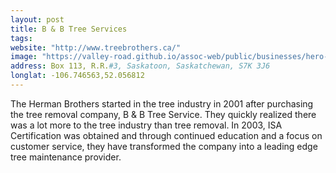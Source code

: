 ```yaml
---
layout: post
title: B & B Tree Services
tags:
website: "http://www.treebrothers.ca/"
image: "https://valley-road.github.io/assoc-web/public/businesses/hero-bb-tree-service.png"
address: Box 113, R.R.#3, Saskatoon, Saskatchewan, S7K 3J6
longlat: -106.746563,52.056812
---
```

The Herman Brothers started in the tree industry in 2001 after purchasing the tree removal company, B & B Tree Service. They quickly realized there was a lot more to the tree industry than tree removal. In 2003, ISA Certification was obtained and through continued education and a focus on customer service, they have transformed the company into a leading edge tree maintenance provider.
